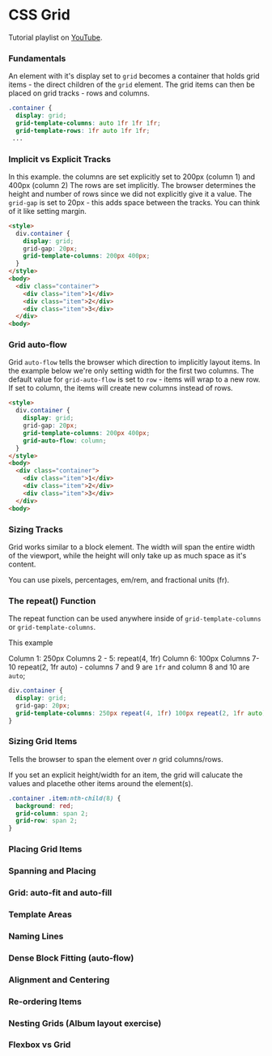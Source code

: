 # CSS Grid

Tutorial playlist on [YouTube](https://www.youtube.com/playlist?list=PLu8EoSxDXHP5CIFvt9-ze3IngcdAc2xKG).

### Fundamentals

An element with it's display set to `grid` becomes a container that holds grid items - the direct children of the `grid` element. The grid items can then be placed on grid tracks - rows and columns.

```css
.container {
  display: grid;
  grid-template-columns: auto 1fr 1fr 1fr;
  grid-template-rows: 1fr auto 1fr 1fr;
 ...
```

### Implicit vs Explicit Tracks

In this example. the columns are set explicitly set to 200px (column 1) and 400px (column 2) The rows are set implicitly. The browser determines the height and number of rows since we did not explicitly give it a value. The `grid-gap` is set to 20px - this adds space between the tracks. You can think of it like setting margin.

```html
<style>
  div.container {
    display: grid;
    grid-gap: 20px;
    grid-template-columns: 200px 400px;
  }
</style>
<body>
  <div class="container">
    <div class="item">1</div>
    <div class="item">2</div>
    <div class="item">3</div>
  </div>
<body>
```

### Grid auto-flow

Grid `auto-flow` tells the browser which direction to implicitly layout items. In the example below we're only setting width for the first two columns. The default value for `grid-auto-flow` is set to `row` - items will wrap to a new row. If set to column, the items will create new columns instead of rows.

```html
<style>
  div.container {
    display: grid;
    grid-gap: 20px;
    grid-template-columns: 200px 400px;
    grid-auto-flow: column;
  }
</style>
<body>
  <div class="container">
    <div class="item">1</div>
    <div class="item">2</div>
    <div class="item">3</div>
  </div>
<body>
```

### Sizing Tracks

Grid works similar to a block element. The width will span the entire width of the viewport, while the height will only take up as much space as it's content.

You can use pixels, percentages, em/rem, and fractional units (fr).

### The repeat() Function

The repeat function can be used anywhere inside of `grid-template-columns` or `grid-template-columns`.

This example

Column 1: 250px
Columns 2 - 5: repeat(4, 1fr)
Column 6: 100px
Columns 7-10 repeat(2, 1fr auto) - columns 7 and 9 are `1fr` and column 8 and 10 are `auto`;

```css
div.container {
  display: grid;
  grid-gap: 20px;
  grid-template-columns: 250px repeat(4, 1fr) 100px repeat(2, 1fr auto);
}
```

### Sizing Grid Items

Tells the browser to span the element over _n_ grid columns/rows.

If you set an explicit height/width for an item, the grid will calucate the values and placethe other items around the element(s).

```css
.container .item:nth-child(8) {
  background: red;
  grid-column: span 2;
  grid-row: span 2;
}
```

### Placing Grid Items

### Spanning and Placing

### Grid: auto-fit and auto-fill

### Template Areas

### Naming Lines

### Dense Block Fitting (auto-flow)

### Alignment and Centering

### Re-ordering Items

### Nesting Grids (Album layout exercise)

### Flexbox vs Grid
